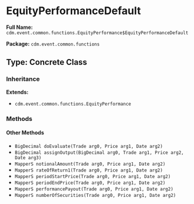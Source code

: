 # EquityPerformanceDefault

**Full Name:** `cdm.event.common.functions.EquityPerformance$EquityPerformanceDefault`

**Package:** `cdm.event.common.functions`

## Type: Concrete Class

### Inheritance

**Extends:**
- `cdm.event.common.functions.EquityPerformance`

### Methods

#### Other Methods

- `BigDecimal doEvaluate(Trade arg0, Price arg1, Date arg2)`
- `BigDecimal assignOutput(BigDecimal arg0, Trade arg1, Price arg2, Date arg3)`
- `MapperS notionalAmount(Trade arg0, Price arg1, Date arg2)`
- `MapperS rateOfReturn1(Trade arg0, Price arg1, Date arg2)`
- `MapperS periodStartPrice(Trade arg0, Price arg1, Date arg2)`
- `MapperS periodEndPrice(Trade arg0, Price arg1, Date arg2)`
- `MapperS performancePayout(Trade arg0, Price arg1, Date arg2)`
- `MapperS numberOfSecurities(Trade arg0, Price arg1, Date arg2)`

